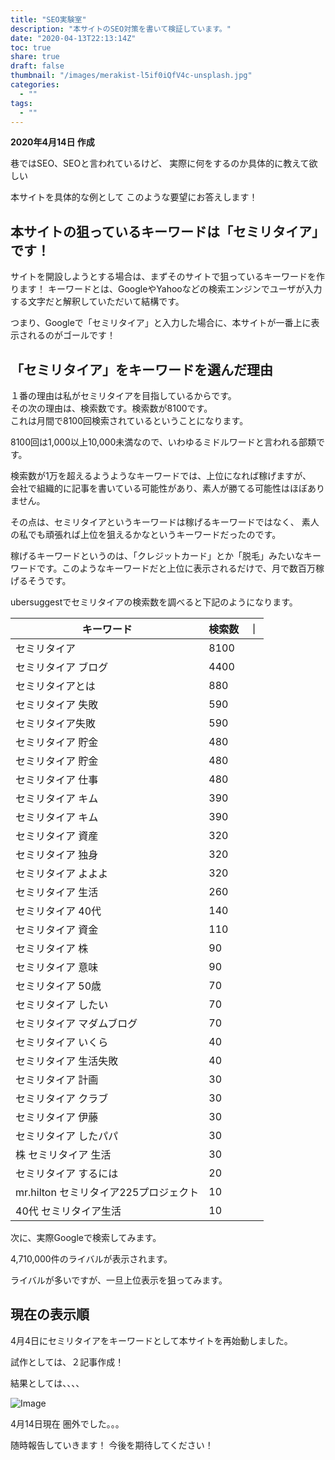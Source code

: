 ```yaml
---
title: "SEO実験室"
description: "本サイトのSEO対策を書いて検証しています。"
date: "2020-04-13T22:13:14Z"
toc: true
share: true
draft: false
thumbnail: "/images/merakist-l5if0iQfV4c-unsplash.jpg"
categories:
  - ""
tags:
  - ""
---
```


**2020年4月14日 作成**

巷ではSEO、SEOと言われているけど、
実際に何をするのか具体的に教えて欲しい

本サイトを具体的な例として
このような要望にお答えします！

<!--more-->

## 本サイトの狙っているキーワードは「セミリタイア」です！

サイトを開設しようとする場合は、まずそのサイトで狙っているキーワードを作ります！
キーワードとは、GoogleやYahooなどの検索エンジンでユーザが入力する文字だと解釈していただいて結構です。

つまり、Googleで「セミリタイア」と入力した場合に、本サイトが一番上に表示されるのがゴールです！

## 「セミリタイア」をキーワードを選んだ理由

１番の理由は私がセミリタイアを目指しているからです。  
その次の理由は、検索数です。検索数が8100です。  
これは月間で8100回検索されているということになります。  

8100回は1,000以上10,000未満なので、いわゆるミドルワードと言われる部類です。  

検索数が1万を超えるようようなキーワードでは、上位になれば稼げますが、  
会社で組織的に記事を書いている可能性があり、素人が勝てる可能性はほぼありません。

その点は、セミリタイアというキーワードは稼げるキーワードではなく、
素人の私でも頑張れば上位を狙えるかなというキーワードだったのです。

稼げるキーワードというのは、「クレジットカード」とか「脱毛」みたいなキーワードです。このようなキーワードだと上位に表示されるだけで、月で数百万稼げるそうです。

ubersuggestでセミリタイアの検索数を調べると下記のようになります。

| キーワード | 検索数　｜
| --- | --- |
| セミリタイア	| 8100 |
| セミリタイア ブログ	| 4400 |
| セミリタイアとは	| 880 |
| セミリタイア 失敗	| 590 |
| セミリタイア失敗	| 590 |
| セミリタイア 貯金	| 480 |
| セミリタイア  貯金	| 480 |
| セミリタイア   仕事	| 480 |
| セミリタイア   キム	| 390 |
| セミリタイア  キム	| 390 |
| セミリタイア   資産	| 320 | 
| セミリタイア   独身	| 320 |
| セミリタイア   よよよ	| 320 |
| セミリタイア  生活	| 260 |
| セミリタイア  40代	| 140 | 
| セミリタイア  資金	| 110 |
| セミリタイア  株	| 90 |
| セミリタイア  意味	| 90 |
| セミリタイア  50歳	| 70 |
| セミリタイア  したい 	| 70 |
| セミリタイア  マダムブログ	| 70 |
| セミリタイア  いくら	| 40 |
| セミリタイア  生活失敗	| 40 |
| セミリタイア  計画	| 30 |
| セミリタイア  クラブ	| 30 |
| セミリタイア  伊藤	| 30 |
| セミリタイア  したパパ	| 30 |
| 株 セミリタイア  生活	| 30 |
| セミリタイア  するには	| 20 |
| mr.hilton セミリタイア225プロジェクト	| 10 |
| 40代 セミリタイア生活	| 10 |

次に、実際Googleで検索してみます。

4,710,000件のライバルが表示されます。

ライバルが多いですが、一旦上位表示を狙ってみます。

## 現在の表示順

4月4日にセミリタイアをキーワードとして本サイトを再始動しました。  

試作としては、２記事作成！

結果としては、、、、

![Image](/images/検索順位1.png) 

4月14日現在 圏外でした。。。

随時報告していきます！
今後を期待してください！







